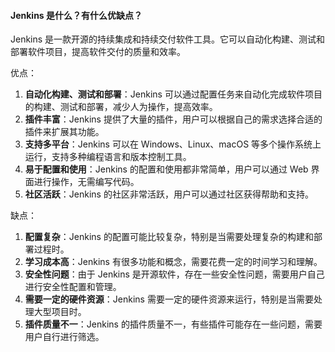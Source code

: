 <!--
 * @Author: Shu Binqi
 * @Date: 2023-03-01 12:26:10
 * @LastEditors: Shu Binqi
 * @LastEditTime: 2023-03-10 00:29:30
 * @Description: Jenkins（2题）
 * @Version: 1.0.0
 * @FilePath: \interviewQuestions\Tool\Others\Jenkins.md
-->

#### Jenkins 是什么？有什么优缺点？

Jenkins 是一款开源的持续集成和持续交付软件工具。它可以自动化构建、测试和部署软件项目，提高软件交付的质量和效率。

优点：

1. **自动化构建、测试和部署**：Jenkins 可以通过配置任务来自动化完成软件项目的构建、测试和部署，减少人为操作，提高效率。
1. **插件丰富**：Jenkins 提供了大量的插件，用户可以根据自己的需求选择合适的插件来扩展其功能。
1. **支持多平台**：Jenkins 可以在 Windows、Linux、macOS 等多个操作系统上运行，支持多种编程语言和版本控制工具。
1. **易于配置和使用**：Jenkins 的配置和使用都非常简单，用户可以通过 Web 界面进行操作，无需编写代码。
1. **社区活跃**：Jenkins 的社区非常活跃，用户可以通过社区获得帮助和支持。

缺点：

1. **配置复杂**：Jenkins 的配置可能比较复杂，特别是当需要处理复杂的构建和部署过程时。
1. **学习成本高**：Jenkins 有很多功能和概念，需要花费一定的时间学习和理解。
1. **安全性问题**：由于 Jenkins 是开源软件，存在一些安全性问题，需要用户自己进行安全性配置和管理。
1. **需要一定的硬件资源**：Jenkins 需要一定的硬件资源来运行，特别是当需要处理大型项目时。
1. **插件质量不一**：Jenkins 的插件质量不一，有些插件可能存在一些问题，需要用户自行进行筛选。
